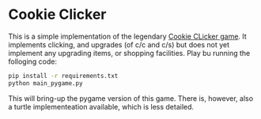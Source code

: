 # Cookie Clicker

This is a simple implementation of the legendary [Cookie CLicker game](https://orteil.dashnet.org/cookieclicker/). It implements clicking, and upgrades (of c/c and c/s) but does not yet implement any upgrading items, or shopping facilities. Play bu running the folloging code:

```sh
pip install -r requirements.txt
python main_pygame.py
```

This will bring-up the pygame version of this game. There is, however, also a turtle implementeation available, which is less detailed.
